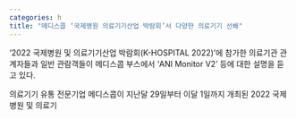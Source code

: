 ```yaml
---
categories: h
title: "메디스콥 ‘국제병원 의료기기산업 박람회’서 다양한 의료기기 선봬"
---
```

&lsquo;2022&nbsp;국제병원&nbsp;및&nbsp;의료기기산업&nbsp;박람회(K-HOSPITAL&nbsp;2022)&rsquo;에 참가한 의료기관 관계자들과 일반 관람객들이 메디스콥 부스에서&nbsp;&lsquo;ANI&nbsp;Monitor&nbsp;V2&rsquo; 등에 대한 설명을 듣고 있다.&nbsp;



의료기기&nbsp;유통&nbsp;전문기업&nbsp;메디스콥이&nbsp;지난달&nbsp;29일부터&nbsp;이달&nbsp;1일까지&nbsp;개최된&nbsp;2022&nbsp;국제병원&nbsp;및&nbsp;의료기